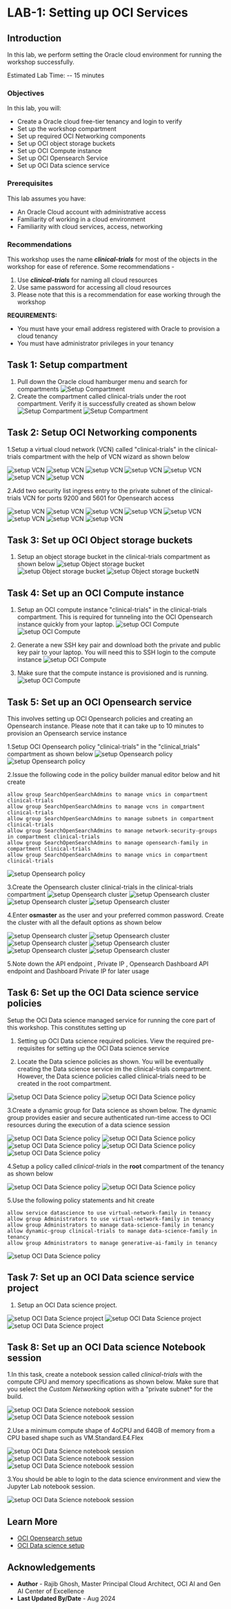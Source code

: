 # LAB-1: Setting up OCI Services

## Introduction

In this lab, we perform setting the Oracle cloud environment for running the workshop successfully.

Estimated Lab Time: -- 15 minutes

### Objectives

In this lab, you will:

* Create a Oracle cloud free-tier tenancy and login to verify
* Set up the workshop compartment
* Set up required OCI Networking components
* Set up OCI object storage buckets
* Set up OCI Compute instance
* Set up OCI Opensearch Service
* Set up OCI Data science service

### Prerequisites

This lab assumes you have:

* An Oracle Cloud account with administrative access
* Familiarity of working in a cloud environment
* Familiarity with cloud services, access, networking

### Recommendations

This workshop uses the name ***clinical-trials*** for most of the objects in the workshop for ease of reference. Some recommendations -

1. Use ***clinical-trials*** for naming all cloud resources
2. Use same password for accessing all cloud resources
3. Please note that this is a recommendation for ease working through the workshop

**REQUIREMENTS:**

* You must have your email address registered with Oracle to provision a cloud tenancy
* You must have administrator privileges in your tenancy

## Task 1: Setup compartment

1. Pull down the Oracle cloud hamburger menu and search for compartments
 ![Setup Compartment](images/lab1-comp-1.png)
2. Create the compartment called clinical-trials under the root compartment. Verify it is successfully created as shown below
 ![Setup Compartment](images/lab1-comp-2.png)
 ![Setup Compartment](images/lab1-comp-3.png)

## Task 2: Setup OCI Networking components

1.Setup a virtual cloud network (VCN) called "clinical-trials" in the clinical-trials compartment with the help of VCN wizard as shown below

 ![setup VCN](images/lab-vcn-0.png)
 ![setup VCN](images/lab-vcn-1.png)
 ![setup VCN](images/lab-vcn-2.png)
 ![setup VCN](images/lab-vcn-3.png)
 ![setup VCN](images/lab-vcn-4.png)
 ![setup VCN](images/lab-vcn-5.png)
 ![setup VCN](images/lab-vcn-6.png)

 2.Add two security list ingress entry to the private subnet of the clinical-trials VCN for ports 9200 and 5601 for Opensearch access

 ![setup VCN](images/lab1-sec-1.png)
 ![setup VCN](images/lab1-sec-2.png)
 ![setup VCN](images/lab1-sec-3.png)
 ![setup VCN](images/lab1-sec-4.png)
 ![setup VCN](images/lab1-sec-5.png)
 ![setup VCN](images/lab1-sec-6.png)
 ![setup VCN](images/lab1-sec-7.png)
 ![setup VCN](images/lab1-sec-8.png)

## Task 3: Set up OCI Object storage buckets

1. Setup an object storage bucket in the clinical-trials compartment as shown below
 ![setup Object storage bucket](images/lab1-bucket-1.png)
 ![setup Object storage bucket](images/lab1-bucket-2.png)
 ![setup Object storage bucketN](images/lab1-bucket-3.png)

## Task 4: Set up an OCI Compute instance

1. Setup an OCI compute instance "clinical-trials" in the clinical-trials compartment. This is required for tunneling into the OCI Opensearch instance quickly from your laptop.
 ![setup OCI Compute](images/lab1-compute-0.png)
 ![setup OCI Compute](images/lab1-compute-1.png)

2. Generate a new SSH key pair and download both the private and public key pair to your laptop. You will need this to SSH login to the compute instance
 ![setup OCI Compute](images/lab1-compute-2.png)

3. Make sure that the compute instance is provisioned and is running.
 ![setup OCI Compute](images/lab1-compute-3.png)

## Task 5: Set up an OCI Opensearch service

This involves setting up OCI Opensearch policies and creating an Opensearch instance. Please note that it can take up to 10 minutes to provision an Opensearch service instance

1.Setup OCI Opensearch policy "clinical-trials" in the "clinical_trials" compartment as shown below
 ![setup Opensearch policy](images/lab1-pol-1.png)
 ![setup Opensearch policy](images/lab1-pol-2.png)

2.Issue the following code in the policy builder manual editor below and hit create

```text
allow group SearchOpenSearchAdmins to manage vnics in compartment clinical-trials
allow group SearchOpenSearchAdmins to manage vcns in compartment clinical-trials
allow group SearchOpenSearchAdmins to manage subnets in compartment clinical-trials
allow group SearchOpenSearchAdmins to manage network-security-groups in compartment clinical-trials
allow group SearchOpenSearchAdmins to manage opensearch-family in compartment clinical-trials
allow group SearchOpenSearchAdmins to manage vnics in compartment clinical-trials
```

 ![setup Opensearch policy](images/lab1-pol-3.png)

3.Create the Opensearch cluster clinical-trials in the clinical-trials compartment
 ![setup Opensearch cluster](images/lab1-os-1.png)
 ![setup Opensearch cluster](images/lab1-os-2.png)
 ![setup Opensearch cluster](images/lab1-os-3.png)
 ![setup Opensearch cluster](images/lab1-os-11.png)

4.Enter **osmaster** as the user and your preferred common password. Create the cluster with all the default options as shown below

 ![setup Opensearch cluster](images/lab1-os-4.png)
 ![setup Opensearch cluster](images/lab1-os-5.png)
 ![setup Opensearch cluster](images/lab1-os-6.png)
 ![setup Opensearch cluster](images/lab1-os-7.png)
 ![setup Opensearch cluster](images/lab1-os-8.png)
 ![setup Opensearch cluster](images/lab1-os-12.png)

5.Note down the API endpoint , Private IP , Opensearch Dashboard API endpoint and Dashboard Private IP for later usage

## Task 6: Set up the OCI Data science service policies

Setup the OCI Data science managed service for running the core part of this workshop. This constitutes setting up

1. Setting up OCI Data science required policies. View the required pre-requisites for setting up the OCI Data science service

2. Locate the Data science policies as shown. You will be eventually creating the Data science service im the clinical-trials compartment. However, the Data science policies called clinical-trials need to be created in the root compartment.

 ![setup OCI Data Science policy](images/lab1-ds-pol-0.png)
 ![setup OCI Data Science policy](images/lab1-ds-pol-1.png)

3.Create a dynamic group for Data science as shown below. The dynamic group provides easier and secure authenticated run-time access to OCI resources during the execution of a data science session

 ![setup OCI Data Science policy](images/lab1-ds-pol-2.png)
 ![setup OCI Data Science policy](images/lab1-ds-pol-3.png)
 ![setup OCI Data Science policy](images/lab1-ds-pol-4.png)
 ![setup OCI Data Science policy](images/lab1-ds-pol-5.png)
 ![setup OCI Data Science policy](images/lab1-ds-pol-6.png)

4.Setup a policy called *clinical-trials* in the **root** compartment of the tenancy as shown below

 ![setup OCI Data Science policy](images/lab1-ds-pol-7.png)
 ![setup OCI Data Science policy](images/lab1-ds-pol-8.png)

5.Use the following policy statements and hit create

```text
allow service datascience to use virtual-network-family in tenancy
allow group Administrators to use virtual-network-family in tenancy
allow group Administrators to manage data-science-family in tenancy
allow dynamic-group clinical-trials to manage data-science-family in tenancy
allow group Administrators to manage generative-ai-family in tenancy
```

 ![setup OCI Data Science policy](images/lab1-ds-pol-10.png)

## Task 7: Set up an OCI Data science service project

1. Setup an OCI Data science project.

 ![setup OCI Data Science project](images/lab1-ds-1.png)
 ![setup OCI Data Science project](images/lab1-ds-2.png)
 ![setup OCI Data Science project](images/lab1-ds-3.png)

## Task 8: Set up an OCI Data science Notebook session

1.In this task, create a notebook session called *clinical-trials* with the compute CPU and memory specifications as shown below. Make sure that you select the *Custom Networking* option with a "private subnet* for the build.

 ![setup OCI Data Science notebook session](images/lab1-ds-4.png)
 ![setup OCI Data Science notebook session](images/lab1-ds-5.png)

2.Use a minimum compute shape of 4oCPU and 64GB of memory from a CPU based shape such as VM.Standard.E4.Flex

 ![setup OCI Data Science notebook session](images/lab1-ds-6.png)
 ![setup OCI Data Science notebook session](images/lab1-ds-7.png)
 ![setup OCI Data Science notebook session](images/lab1-ds-8.png)

3.You should be able to login to the data science environment and view the Jupyter Lab notebook session.

 ![setup OCI Data Science notebook session](images/lab1-ds-9.png)

## Learn More

* [OCI Opensearch setup](https://apexapps.oracle.com/pls/apex/r/dbpm/livelabs/view-workshop?wid=3427)
* [OCI Data science setup](https://docs.oracle.com/en-us/iaas/data-science/data-science-tutorial/get-started.htm)

## Acknowledgements

* **Author** - Rajib Ghosh, Master Principal Cloud Architect, OCI AI and Gen AI Center of Excellence
* **Last Updated By/Date** - Aug 2024
